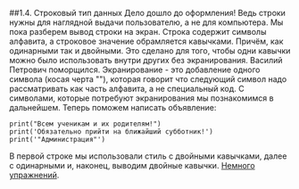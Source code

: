 ##1.4. Строковый тип данных
Дело дошло до оформления! Ведь строки нужны для наглядной выдачи пользователю, а не для компьютера. Мы пока разберем вывод строки на экран. Строка содержит символы алфавита, а строковое значение обрамляется кавычками. Причём, как одинарными так и двойными. Это сделано для того, чтобы одни кавычки можно было использовать внутри других без экранирования. Василий Петрович поморщился. Экранирование - это добавление одного символа (косая черта "\"), которая говорит что следующий символ надо рассматривать как часть алфавита, а не специальный код. С символами, которые потребуют экранирования мы познакомимся в дальнейшем. Теперь поможем написать объявление:
```
print("Всем ученикам и их родителям!")
print('Обязательно прийти на ближайший субботник!')
print('"Администрация"')
```
В первой строке мы использовали стиль с двойными кавычками, далее с одинарными и, наконец, выводим двойные кавычки. [Немного упражнений](../../../tasks/p1/t4).

